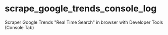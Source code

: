 # scrape_google_trends_console_log
Scraper Google Trends "Real Time Search" in browser with Developer Tools (Console Tab)
